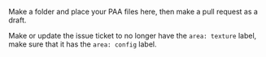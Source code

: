 Make a folder and place your PAA files here, then make a pull request as a draft.

Make or update the issue ticket to no longer have the `area: texture` label, make sure that it has the `area: config` label.

